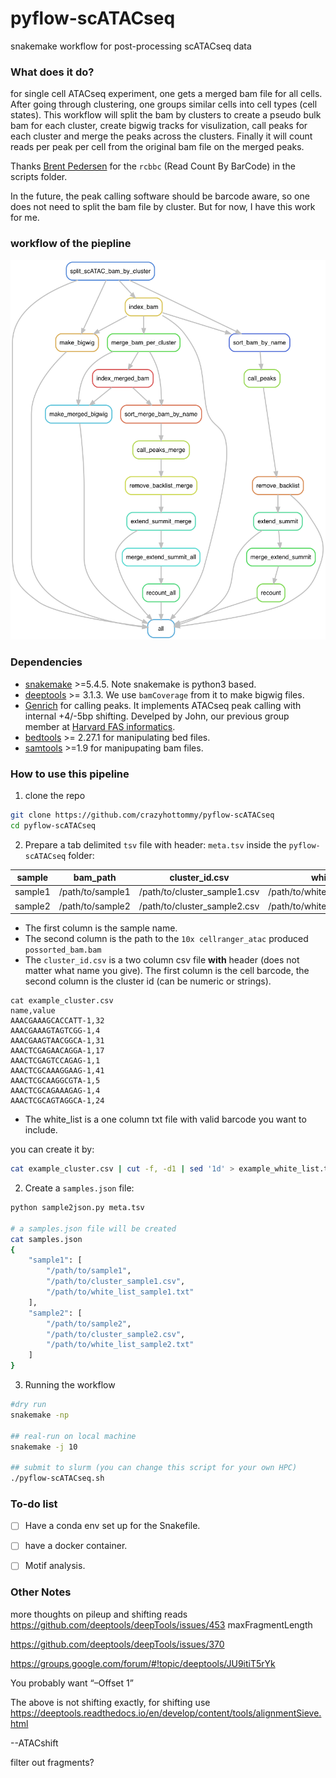 # pyflow-scATACseq
snakemake workflow for post-processing scATACseq data

### What does it do?

for single cell ATACseq experiment, one gets a merged bam file for all cells. After going through clustering, one groups similar cells into cell types (cell states). This workflow will split the bam by clusters to create a pseudo bulk bam for each cluster, create bigwig tracks for visulization, call peaks for each cluster and merge the peaks across the clusters. Finally it will count reads per peak per cell from the original bam file on the merged peaks.

Thanks [Brent Pedersen](https://github.com/brentp) for the `rcbbc` (Read Count By BarCode) in the scripts folder.

In the future, the peak calling software should be barcode aware, so one does not need to split the bam file by cluster. But for now, I have this work for me.

### workflow of the piepline

![](./rulegraph.png)


### Dependencies

* [snakemake](https://snakemake.readthedocs.io/en/stable/) >=5.4.5. Note snakemake is python3 based.
* [deeptools](https://deeptools.readthedocs.io/en/develop/) >= 3.1.3. We use `bamCoverage` from it to make bigwig files.
* [Genrich](https://github.com/jsh58/Genrich) for calling peaks. It implements ATACseq peak calling with internal +4/-5bp shifting. Develped by John, our previous group member at [Harvard FAS informatics](https://informatics.fas.harvard.edu/).
* [bedtools](https://bedtools.readthedocs.io/en/latest/) >= 2.27.1 for manipulating bed files.
* [samtools](http://www.htslib.org/) >=1.9 for manipupating bam files.


### How to use this pipeline

1. clone the repo 

```bash
git clone https://github.com/crazyhottommy/pyflow-scATACseq
cd pyflow-scATACseq
```

2. Prepare a tab delimited `tsv` file with header: `meta.tsv` inside the `pyflow-scATACseq` folder:

| sample  | bam_path         | cluster_id.csv               | white_list                      | 
|---------|------------------|------------------------------|---------------------------------| 
| sample1 | /path/to/sample1 | /path/to/cluster_sample1.csv | /path/to/white_list_sample1.txt | 
| sample2 | /path/to/sample2 | /path/to/cluster_sample2.csv | /path/to/white_list_sample2.txt | 


  * The first column is the sample name.  
  * The second column is the path to the `10x cellranger_atac` produced `possorted_bam.bam`  
  * The `cluster_id.csv` is a two column csv file **with** header (does not matter what name you give). The first column is the cell barcode, the second column is the cluster id (can be numeric or strings).

```
cat example_cluster.csv
name,value
AAACGAAAGCACCATT-1,32
AAACGAAAGTAGTCGG-1,4
AAACGAAGTAACGGCA-1,31
AAACTCGAGAACAGGA-1,17
AAACTCGAGTCCAGAG-1,1
AAACTCGCAAAGGAAG-1,41
AAACTCGCAAGGCGTA-1,5
AAACTCGCAGAAAGAG-1,4
AAACTCGCAGTAGGCA-1,24
```
  * The white_list is a one column txt file with valid barcode you want to include.

you can create it by:

```bash
cat example_cluster.csv | cut -f, -d1 | sed '1d' > example_white_list.txt
```

2. Create a `samples.json` file:

```bash
python sample2json.py meta.tsv

# a samples.json file will be created
cat samples.json
{
    "sample1": [
        "/path/to/sample1",
        "/path/to/cluster_sample1.csv",
        "/path/to/white_list_sample1.txt"
    ],
    "sample2": [
        "/path/to/sample2",
        "/path/to/cluster_sample2.csv",
        "/path/to/white_list_sample2.txt"
    ]
}
```

3. Running the workflow

```bash
#dry run
snakemake -np 

## real-run on local machine
snakemake -j 10

## submit to slurm (you can change this script for your own HPC)
./pyflow-scATACseq.sh 
```


### To-do list

- [ ] Have a conda env set up for the Snakefile.  
- [ ] have a docker container.  
- [ ] Motif analysis.  


### Other Notes 

more thoughts on pileup and shifting reads
https://github.com/deeptools/deepTools/issues/453
maxFragmentLength

https://github.com/deeptools/deepTools/issues/370

https://groups.google.com/forum/#!topic/deeptools/JU9itiT5rYk

You probably want “–Offset 1”

The above is not shifting exactly, for shifting use
https://deeptools.readthedocs.io/en/develop/content/tools/alignmentSieve.html

--ATACshift

filter out fragments?
